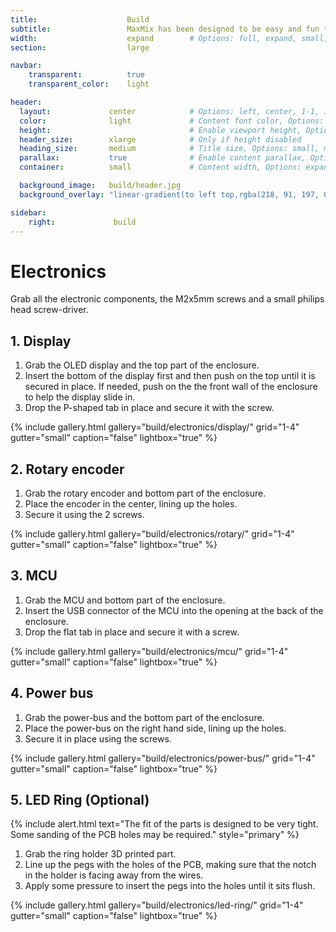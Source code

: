 ```yaml
---
title:                    Build
subtitle:                 MaxMix has been designed to be easy and fun to build.
width:                    expand        # Options: full, expand, small, xsmall
section:                  large

navbar:
    transparent:          true
    transparent_color:    light

header:
  layout:             center            # Options: left, center, 1-1, 1-2, 1-3 or 2-3. Left, right options display this pages title and subtitle. 1-1, 1-2, 1-3 or 2-3 options display content of block file/s.
  color:              light             # Content font color, Options: light, dark
  height:                               # Enable viewport height, Options: full
  header_size:        xlarge            # Only if height disabled
  heading_size:       medium            # Title size, Options: small, medium, large
  parallax:           true              # Enable content parallax, Options: true
  container:          small             # Content width, Options: expand, small, xsmall

  background_image:   build/header.jpg
  background_overlay: "linear-gradient(to left top,rgba(218, 91, 197, 0.8) 0%,rgba(151, 27, 191, 0.8) 30%,rgba(2, 8, 212, 0.8) 80%)"

sidebar:
    right:             build
---
```


# Electronics
Grab all the electronic components, the M2x5mm screws and a small philips head screw-driver.

## 1. Display
1. Grab the OLED display and the top part of the enclosure.
2. Insert the bottom of the display first and then push on the top until it is secured in place. If needed, push on the the front wall of the enclosure to help the display slide in.
3. Drop the P-shaped tab in place and secure it with the screw.

{% include gallery.html 
  gallery="build/electronics/display/"
  grid="1-4"
  gutter="small"
  caption="false"
  lightbox="true"
%}

## 2. Rotary encoder
1. Grab the rotary encoder and bottom part of the enclosure.
2. Place the encoder in the center, lining up the holes.
3. Secure it using the 2 screws.

{% include gallery.html 
  gallery="build/electronics/rotary/"
  grid="1-4"
  gutter="small"
  caption="false"
  lightbox="true"
%}

## 3. MCU
1. Grab the MCU and bottom part of the enclosure.
2. Insert the USB connector of the MCU into the opening at the back of the enclosure.
3. Drop the flat tab in place and secure it with a screw.

{% include gallery.html 
  gallery="build/electronics/mcu/"
  grid="1-4"
  gutter="small"
  caption="false"
  lightbox="true"
%}

## 4. Power bus
1. Grab the power-bus and the bottom part of the enclosure.
2. Place the power-bus on the right hand side, lining up the holes.
4. Secure it in place using the screws.

{% include gallery.html 
  gallery="build/electronics/power-bus/"
  grid="1-4"
  gutter="small"
  caption="false"
  lightbox="true"
%}

## 5. LED Ring (Optional)
{% include alert.html text="The fit of the parts is designed to be very tight. Some sanding of the PCB holes may be required." style="primary" %}

1. Grab the ring holder 3D printed part.
2. Line up the pegs with the holes of the PCB, making sure that the notch in the holder is facing away from the wires.
3. Apply some pressure to insert the pegs into the holes until it sits flush.

{% include gallery.html 
  gallery="build/electronics/led-ring/"
  grid="1-4"
  gutter="small"
  caption="false"
  lightbox="true"
%}